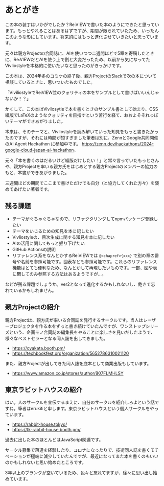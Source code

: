 # あとがき

この本の装丁はいかがでしたか？Re:VIEWで書いた本のようにできたと思っています。もっとやれることはあるはずですが、期間が限られていたため、いったんこのような形にしています。将来的にはもっと進化させていきたいと思っています。

元々は親方Projectの合同誌に、AIを使いつつ二週間ほどで5章を寄稿したときに、Re:VIEWだとAIを使う上で割と大変だったため、以前から気になってたVivliostyleを本格的に使いたいなと思ったのがきっかけです。

この本は、2024年冬のコミケの終了後、親方ProjectのSlackで次の本について相談しているときに、思いついたものでした。

「ViviliostyleでRe:VIEW並のクォリティの本をサンプルとして書けばいいんじゃないか！？」

かくして、この本はVivliosytleで本を書くときのサンプル書として始まり、CSS組版でLaTeXのようなクォリティを目指すという苦行を経て、おおよそそれっぽいテーマができあがりました。

本来は、そのテーマと、Vivliostyleを読み解いていった知見をもっと書きたかったのですが、それには時間が短すぎました<span class="footnote">筆者は別に、ZennとGoogle共同開催のAI Agent Hackathon に参加中です。 https://zenn.dev/hackathons/2024-google-cloud-japan-ai-hackathon</span>。

元々「本を書くのはだるいけど組版だけしたい！」と常々言っていたもっとさんや、親方Projectを率いる親方氏をはじめとする親方Projectのメンバーの協力のもと、本書ができあがりました。

三週間ほどの期間でここまで書けただけでも自分（と協力してくれた方々）を褒めてあげたい著者です。

## 残る課題

* テーマがぐちゃぐちゃなので、リファクタリングしてnpmパッケージ登録したい
* テーマをいじるための知見を本に記したい
* Vivliostyleの、目次生成に関する知見を本に記したい
* AIの活用に関してもっと掘り下げたい
* GitHub Actionsの説明
* リファレンス系をなんとかする<span class="footnote">Re:VIEWでは `@<chapref>{xxx}` で別の章の番号や名前を参照可能です。図表なども参照可能です。これらのリファレンス機能はとても便利なため、なんとかして再現したいものです。一部、図や表に関してのみ参照する方法はあるようですが…。</span>

などが残る課題でしょうか。ver2となって進化するかもしれないし、飽きて忘れているかもしれません。

## 親方Projectの紹介

親方Projectは、親方氏が率いる合同誌を発行するサークルです。当人はレーザープロジェクタを作る本をずっと書き続けていたんですが、ワンストップシリーズという、企画モノ合同誌の編集長をやることに楽しさを見いだしたようで、様々なベストセラーとなる同人誌を出してきました。

* https://oyakata.booth.pm/
* https://techbookfest.org/organization/5652786310021120

また、親方Projectが出してきた同人誌を底本として商業出版もしています。

* https://www.amazon.co.jp/stores/author/B07FLMHLSY

## 東京ラビットハウスの紹介

はい。人のサークルを宣伝するまえに、自分のサークルを紹介しろよという話ですね。筆者はerukitiと申します。東京ラビットハウスという個人サークルをやっています。

* https://rabbit-house.tokyo/
* https://tk-rabbit-house.booth.pm/

過去に出した本のほとんどはJavaScript関連です。

サークル募集で落選を経験したり、コロナになったりで、技術同人誌を書くモチベーションが極端に減少していたんですが、最近になってまた本を書くのもいいのかもしれないと思い始めたところです。

3年以上のブランクが空いているため、色々と忘れてますが、徐々に思い出し始めています。
